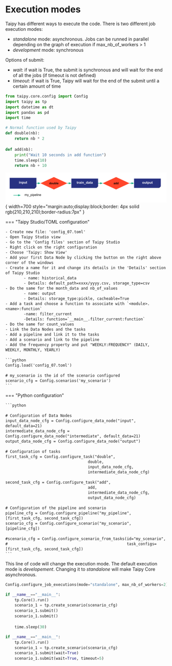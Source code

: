 
# Execution modes

Taipy has different ways to execute the code. There is two different job execution modes:
- _standalone_ mode: asynchronous. Jobs can be runned in parallel depending on the graph of execution if max_nb_of_workers > 1
- _development_ mode: synchronous

Options of submit:
- _wait_: if wait is True, the submit is synchronous and will wait for the end of all the jobs (if timeout is not defined)
- _timeout_: if wait is True, Taipy will wait for the end of the submit until a certain amount of time

```python
from taipy.core.config import Config
import taipy as tp
import datetime as dt
import pandas as pd
import time
```

```python
# Normal function used by Taipy
def double(nb):
    return nb * 2

def add(nb):
    print("Wait 10 seconds in add function")
    time.sleep(10)
    return nb + 10
```

![](config_07.svg){ width=700 style="margin:auto;display:block;border: 4px solid rgb(210,210,210);border-radius:7px" }


=== "Taipy Studio/TOML configuration"

    - Create new file: 'config_07.toml'
    - Open Taipy Studio view
    - Go to the 'Config files' section of Taipy Studio
    - Right click on the right configuration
    - Choose 'Taipy: Show View'
    - Add your first Data Node by clicking the button on the right above corner of the windows
    - Create a name for it and change its details in the 'Details' section of Taipy Studio
            - name: historical_data
            - Details: default_path=xxxx/yyyy.csv, storage_type=csv
    - Do the same for the month_data and nb_of_values
            - name: output
            - Details: storage_type:pickle, cacheable=True
    - Add a task and choose a function to associate with `<module>.<name>:function`
            -name: filter_current
            -Details: function=`__main__.filter_current:function`
    - Do the same for count_values
    - Link the Data Nodes and the tasks
    - Add a pipeline and link it to the tasks
    - Add a scenario and link to the pipeline
    - Add the frequency property and put "WEEKLY:FREQUENCY" (DAILY, WEEKLY, MONTHLY, YEARLY)

    ```python
    Config.load('config_07.toml')

    # my_scenario is the id of the scenario configured
    scenario_cfg = Config.scenarios('my_scenario')
    ```

=== "Python configuration"

    ```python

    # Configuration of Data Nodes
    input_data_node_cfg = Config.configure_data_node("input", default_data=21)
    intermediate_data_node_cfg = Config.configure_data_node("intermediate", default_data=21)
    output_data_node_cfg = Config.configure_data_node("output")

    # Configuration of tasks
    first_task_cfg = Config.configure_task("double",
                                        double,
                                        input_data_node_cfg,
                                        intermediate_data_node_cfg)

    second_task_cfg = Config.configure_task("add",
                                        add,
                                        intermediate_data_node_cfg,
                                        output_data_node_cfg)

    # Configuration of the pipeline and scenario
    pipeline_cfg = Config.configure_pipeline("my_pipeline", [first_task_cfg, second_task_cfg])
    scenario_cfg = Config.configure_scenario("my_scenario", [pipeline_cfg])

    #scenario_cfg = Config.configure_scenario_from_tasks(id="my_scenario",
    #                                                    task_configs=[first_task_cfg, second_task_cfg])
    ```



This line of code will change the execution mode. The default execution mode is _developement_. Changing it to _standalone_ will make Taipy Core asynchronous.

```python
Config.configure_job_executions(mode="standalone", max_nb_of_workers=2)
```


```python
if __name__=="__main__":
    tp.Core().run()
    scenario_1 = tp.create_scenario(scenario_cfg)
    scenario_1.submit()
    scenario_1.submit()

    time.sleep(30)
```


```python
if __name__=="__main__":
    tp.Core().run()
    scenario_1 = tp.create_scenario(scenario_cfg)
    scenario_1.submit(wait=True)
    scenario_1.submit(wait=True, timeout=5)
```
